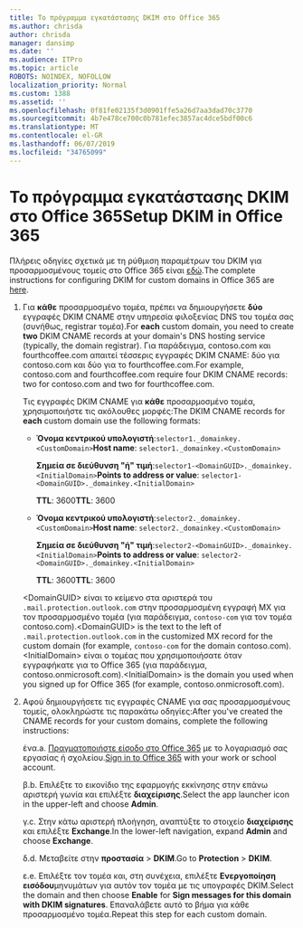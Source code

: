```yaml
---
title: Το πρόγραμμα εγκατάστασης DKIM στο Office 365
ms.author: chrisda
author: chrisda
manager: dansimp
ms.date: ''
ms.audience: ITPro
ms.topic: article
ROBOTS: NOINDEX, NOFOLLOW
localization_priority: Normal
ms.custom: 1388
ms.assetid: ''
ms.openlocfilehash: 0f81fe02135f3d0901ffe5a26d7aa3dad70c3770
ms.sourcegitcommit: 4b7e478ce700c0b781efec3857ac4dce5bdf00c6
ms.translationtype: MT
ms.contentlocale: el-GR
ms.lasthandoff: 06/07/2019
ms.locfileid: "34765099"
---
```

# <a name="setup-dkim-in-office-365"></a><span data-ttu-id="b80fc-102">Το πρόγραμμα εγκατάστασης DKIM στο Office 365</span><span class="sxs-lookup"><span data-stu-id="b80fc-102">Setup DKIM in Office 365</span></span>

<span data-ttu-id="b80fc-103">Πλήρεις οδηγίες σχετικά με τη ρύθμιση παραμέτρων του DKIM για προσαρμοσμένους τομείς στο Office 365 είναι [εδώ](https://docs.microsoft.com/office365/SecurityCompliance/use-dkim-to-validate-outbound-email#what-you-need-to-do-to-manually-set-up-dkim-in-office-365).</span><span class="sxs-lookup"><span data-stu-id="b80fc-103">The complete instructions for configuring DKIM for custom domains in Office 365 are [here](https://docs.microsoft.com/office365/SecurityCompliance/use-dkim-to-validate-outbound-email#what-you-need-to-do-to-manually-set-up-dkim-in-office-365).</span></span>

1. <span data-ttu-id="b80fc-104">Για **κάθε** προσαρμοσμένο τομέα, πρέπει να δημιουργήσετε **δύο** εγγραφές DKIM CNAME στην υπηρεσία φιλοξενίας DNS του τομέα σας (συνήθως, registrar τομέα).</span><span class="sxs-lookup"><span data-stu-id="b80fc-104">For **each** custom domain, you need to create **two** DKIM CNAME records at your domain's DNS hosting service (typically, the domain registrar).</span></span> <span data-ttu-id="b80fc-105">Για παράδειγμα, contoso.com και fourthcoffee.com απαιτεί τέσσερις εγγραφές DKIM CNAME: δύο για contoso.com και δύο για το fourthcoffee.com.</span><span class="sxs-lookup"><span data-stu-id="b80fc-105">For example, contoso.com and fourthcoffee.com require four DKIM CNAME records: two for contoso.com and two for fourthcoffee.com.</span></span>

   <span data-ttu-id="b80fc-106">Τις εγγραφές DKIM CNAME για **κάθε** προσαρμοσμένο τομέα, χρησιμοποιήστε τις ακόλουθες μορφές:</span><span class="sxs-lookup"><span data-stu-id="b80fc-106">The DKIM CNAME records for **each** custom domain use the following formats:</span></span>

   - <span data-ttu-id="b80fc-107">**Όνομα κεντρικού υπολογιστή**:`selector1._domainkey.<CustomDomain>`</span><span class="sxs-lookup"><span data-stu-id="b80fc-107">**Host name**: `selector1._domainkey.<CustomDomain>`</span></span>

     <span data-ttu-id="b80fc-108">**Σημεία σε διεύθυνση "ή" τιμή**:`selector1-<DomainGUID>._domainkey.<InitialDomain>`</span><span class="sxs-lookup"><span data-stu-id="b80fc-108">**Points to address or value**: `selector1-<DomainGUID>._domainkey.<InitialDomain>`</span></span>

     <span data-ttu-id="b80fc-109">**TTL**: 3600</span><span class="sxs-lookup"><span data-stu-id="b80fc-109">**TTL**: 3600</span></span>

   - <span data-ttu-id="b80fc-110">**Όνομα κεντρικού υπολογιστή**:`selector2._domainkey.<CustomDomain>`</span><span class="sxs-lookup"><span data-stu-id="b80fc-110">**Host name**: `selector2._domainkey.<CustomDomain>`</span></span>

     <span data-ttu-id="b80fc-111">**Σημεία σε διεύθυνση "ή" τιμή**:`selector2-<DomainGUID>._domainkey.<InitialDomain>`</span><span class="sxs-lookup"><span data-stu-id="b80fc-111">**Points to address or value**: `selector2-<DomainGUID>._domainkey.<InitialDomain>`</span></span>

     <span data-ttu-id="b80fc-112">**TTL**: 3600</span><span class="sxs-lookup"><span data-stu-id="b80fc-112">**TTL**: 3600</span></span>

   <span data-ttu-id="b80fc-113">\<DomainGUID\> είναι το κείμενο στα αριστερά του `.mail.protection.outlook.com` στην προσαρμοσμένη εγγραφή MX για τον προσαρμοσμένο τομέα (για παράδειγμα, `contoso-com` για τον τομέα contoso.com).</span><span class="sxs-lookup"><span data-stu-id="b80fc-113">\<DomainGUID\> is the text to the left of `.mail.protection.outlook.com` in the customized MX record for the custom domain (for example, `contoso-com` for the domain contoso.com).</span></span> <span data-ttu-id="b80fc-114">\<InitialDomain\> είναι ο τομέας που χρησιμοποιήσατε όταν εγγραφήκατε για το Office 365 (για παράδειγμα, contoso.onmicrosoft.com).</span><span class="sxs-lookup"><span data-stu-id="b80fc-114">\<InitialDomain\> is the domain you used when you signed up for Office 365 (for example, contoso.onmicrosoft.com).</span></span>

2. <span data-ttu-id="b80fc-115">Αφού δημιουργήσετε τις εγγραφές CNAME για σας προσαρμοσμένους τομείς, ολοκληρώστε τις παρακάτω οδηγίες:</span><span class="sxs-lookup"><span data-stu-id="b80fc-115">After you've created the CNAME records for your custom domains, complete the following instructions:</span></span>

   <span data-ttu-id="b80fc-116">ένα.</span><span class="sxs-lookup"><span data-stu-id="b80fc-116">a.</span></span> <span data-ttu-id="b80fc-117">[Πραγματοποιήστε είσοδο στο Office 365](https://support.office.microsoft.com/article/e9eb7d51-5430-4929-91ab-6157c5a050b4) με το λογαριασμό σας εργασίας ή σχολείου.</span><span class="sxs-lookup"><span data-stu-id="b80fc-117">[Sign in to Office 365](https://support.office.microsoft.com/article/e9eb7d51-5430-4929-91ab-6157c5a050b4) with your work or school account.</span></span>

   <span data-ttu-id="b80fc-118">β.</span><span class="sxs-lookup"><span data-stu-id="b80fc-118">b.</span></span> <span data-ttu-id="b80fc-119">Επιλέξτε το εικονίδιο της εφαρμογής εκκίνησης στην επάνω αριστερή γωνία και επιλέξτε **διαχείρισης**.</span><span class="sxs-lookup"><span data-stu-id="b80fc-119">Select the app launcher icon in the upper-left and choose **Admin**.</span></span>

   <span data-ttu-id="b80fc-120">γ.</span><span class="sxs-lookup"><span data-stu-id="b80fc-120">c.</span></span> <span data-ttu-id="b80fc-121">Στην κάτω αριστερή πλοήγηση, αναπτύξτε το στοιχείο **διαχείρισης** και επιλέξτε **Exchange**.</span><span class="sxs-lookup"><span data-stu-id="b80fc-121">In the lower-left navigation, expand **Admin** and choose **Exchange**.</span></span>

   <span data-ttu-id="b80fc-122">δ.</span><span class="sxs-lookup"><span data-stu-id="b80fc-122">d.</span></span> <span data-ttu-id="b80fc-123">Μεταβείτε στην **προστασία** > **DKIM**.</span><span class="sxs-lookup"><span data-stu-id="b80fc-123">Go to **Protection** > **DKIM**.</span></span>

   <span data-ttu-id="b80fc-124">ε.</span><span class="sxs-lookup"><span data-stu-id="b80fc-124">e.</span></span> <span data-ttu-id="b80fc-125">Επιλέξτε τον τομέα και, στη συνέχεια, επιλέξτε **Ενεργοποίηση** **εισόδου**μηνυμάτων για αυτόν τον τομέα με τις υπογραφές DKIM.</span><span class="sxs-lookup"><span data-stu-id="b80fc-125">Select the domain and then choose **Enable** for **Sign messages for this domain with DKIM signatures**.</span></span> <span data-ttu-id="b80fc-126">Επαναλάβετε αυτό το βήμα για κάθε προσαρμοσμένο τομέα.</span><span class="sxs-lookup"><span data-stu-id="b80fc-126">Repeat this step for each custom domain.</span></span>
